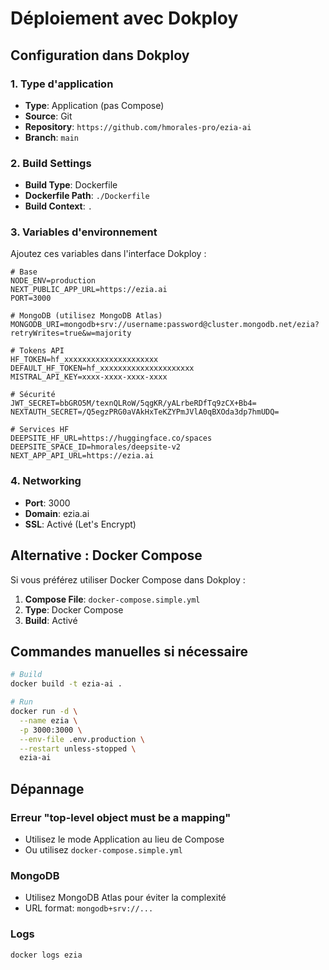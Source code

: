 # Déploiement avec Dokploy

## Configuration dans Dokploy

### 1. Type d'application
- **Type**: Application (pas Compose)
- **Source**: Git
- **Repository**: `https://github.com/hmorales-pro/ezia-ai`
- **Branch**: `main`

### 2. Build Settings
- **Build Type**: Dockerfile
- **Dockerfile Path**: `./Dockerfile`
- **Build Context**: `.`

### 3. Variables d'environnement

Ajoutez ces variables dans l'interface Dokploy :

```env
# Base
NODE_ENV=production
NEXT_PUBLIC_APP_URL=https://ezia.ai
PORT=3000

# MongoDB (utilisez MongoDB Atlas)
MONGODB_URI=mongodb+srv://username:password@cluster.mongodb.net/ezia?retryWrites=true&w=majority

# Tokens API
HF_TOKEN=hf_xxxxxxxxxxxxxxxxxxxxx
DEFAULT_HF_TOKEN=hf_xxxxxxxxxxxxxxxxxxxxx
MISTRAL_API_KEY=xxxx-xxxx-xxxx-xxxx

# Sécurité
JWT_SECRET=bbGRO5M/texnQLRoW/5qgKR/yALrbeRDfTq9zCX+Bb4=
NEXTAUTH_SECRET=/Q5egzPRG0aVAkHxTeKZYPmJVlA0qBXOda3dp7hmUDQ=

# Services HF
DEEPSITE_HF_URL=https://huggingface.co/spaces
DEEPSITE_SPACE_ID=hmorales/deepsite-v2
NEXT_APP_API_URL=https://ezia.ai
```

### 4. Networking
- **Port**: 3000
- **Domain**: ezia.ai
- **SSL**: Activé (Let's Encrypt)

## Alternative : Docker Compose

Si vous préférez utiliser Docker Compose dans Dokploy :

1. **Compose File**: `docker-compose.simple.yml`
2. **Type**: Docker Compose
3. **Build**: Activé

## Commandes manuelles si nécessaire

```bash
# Build
docker build -t ezia-ai .

# Run
docker run -d \
  --name ezia \
  -p 3000:3000 \
  --env-file .env.production \
  --restart unless-stopped \
  ezia-ai
```

## Dépannage

### Erreur "top-level object must be a mapping"
- Utilisez le mode Application au lieu de Compose
- Ou utilisez `docker-compose.simple.yml`

### MongoDB
- Utilisez MongoDB Atlas pour éviter la complexité
- URL format: `mongodb+srv://...`

### Logs
```bash
docker logs ezia
```